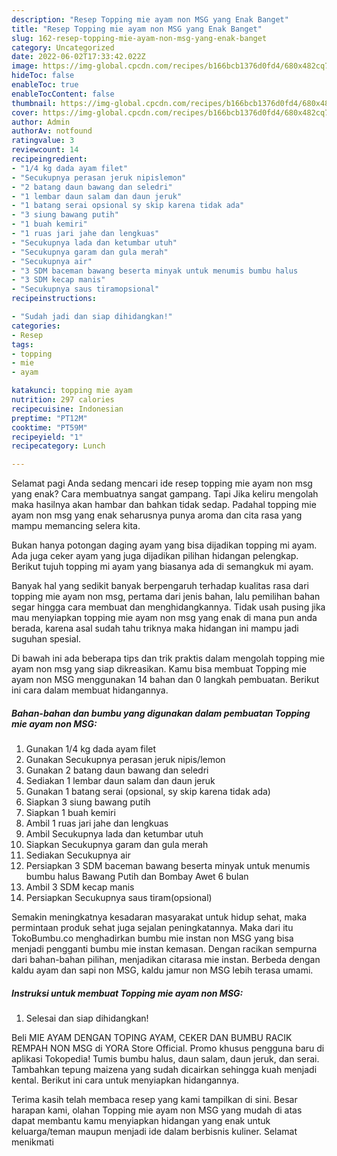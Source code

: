 ```yaml
---
description: "Resep Topping mie ayam non MSG yang Enak Banget"
title: "Resep Topping mie ayam non MSG yang Enak Banget"
slug: 162-resep-topping-mie-ayam-non-msg-yang-enak-banget
category: Uncategorized
date: 2022-06-02T17:33:42.022Z
image: https://img-global.cpcdn.com/recipes/b166bcb1376d0fd4/680x482cq70/topping-mie-ayam-non-msg-foto-resep-utama.jpg
hideToc: false
enableToc: true
enableTocContent: false
thumbnail: https://img-global.cpcdn.com/recipes/b166bcb1376d0fd4/680x482cq70/topping-mie-ayam-non-msg-foto-resep-utama.jpg
cover: https://img-global.cpcdn.com/recipes/b166bcb1376d0fd4/680x482cq70/topping-mie-ayam-non-msg-foto-resep-utama.jpg
author: Admin
authorAv: notfound
ratingvalue: 3
reviewcount: 14
recipeingredient:
- "1/4 kg dada ayam filet"
- "Secukupnya perasan jeruk nipislemon"
- "2 batang daun bawang dan seledri"
- "1 lembar daun salam dan daun jeruk"
- "1 batang serai opsional sy skip karena tidak ada"
- "3 siung bawang putih"
- "1 buah kemiri"
- "1 ruas jari jahe dan lengkuas"
- "Secukupnya lada dan ketumbar utuh"
- "Secukupnya garam dan gula merah"
- "Secukupnya air"
- "3 SDM baceman bawang beserta minyak untuk menumis bumbu halus                      Bawang Putih dan Bombay Awet 6 bulan"
- "3 SDM kecap manis"
- "Secukupnya saus tiramopsional"
recipeinstructions:

- "Sudah jadi dan siap dihidangkan!"
categories:
- Resep
tags:
- topping
- mie
- ayam

katakunci: topping mie ayam 
nutrition: 297 calories
recipecuisine: Indonesian
preptime: "PT12M"
cooktime: "PT59M"
recipeyield: "1"
recipecategory: Lunch

---
```



Selamat pagi Anda sedang mencari ide resep topping mie ayam non msg yang enak? Cara membuatnya sangat gampang. Tapi Jika keliru mengolah maka hasilnya akan hambar dan bahkan tidak sedap. Padahal topping mie ayam non msg yang enak seharusnya punya aroma dan cita rasa yang mampu memancing selera kita.


Bukan hanya potongan daging ayam yang bisa dijadikan topping mi ayam. Ada juga ceker ayam yang juga dijadikan pilihan hidangan pelengkap. Berikut tujuh topping mi ayam yang biasanya ada di semangkuk mi ayam.

Banyak hal yang sedikit banyak berpengaruh terhadap kualitas rasa dari topping mie ayam non msg, pertama dari jenis bahan, lalu pemilihan bahan segar hingga cara membuat dan menghidangkannya. Tidak usah pusing jika mau menyiapkan topping mie ayam non msg yang enak di mana pun anda berada, karena asal sudah tahu triknya maka hidangan ini mampu jadi suguhan spesial.


Di bawah ini ada beberapa tips dan trik praktis dalam mengolah topping mie ayam non msg yang siap dikreasikan. Kamu bisa membuat Topping mie ayam non MSG menggunakan 14 bahan dan 0 langkah pembuatan. Berikut ini cara dalam membuat hidangannya.

<!--inarticleads1-->

##### Bahan-bahan dan bumbu yang digunakan dalam pembuatan Topping mie ayam non MSG:

1. Gunakan 1/4 kg dada ayam filet
1. Gunakan Secukupnya perasan jeruk nipis/lemon
1. Gunakan 2 batang daun bawang dan seledri
1. Sediakan 1 lembar daun salam dan daun jeruk
1. Gunakan 1 batang serai (opsional, sy skip karena tidak ada)
1. Siapkan 3 siung bawang putih
1. Siapkan 1 buah kemiri
1. Ambil 1 ruas jari jahe dan lengkuas
1. Ambil Secukupnya lada dan ketumbar utuh
1. Siapkan Secukupnya garam dan gula merah
1. Sediakan Secukupnya air
1. Persiapkan 3 SDM baceman bawang beserta minyak untuk menumis bumbu halus                      Bawang Putih dan Bombay Awet 6 bulan
1. Ambil 3 SDM kecap manis
1. Persiapkan Secukupnya saus tiram(opsional)


Semakin meningkatnya kesadaran masyarakat untuk hidup sehat, maka permintaan produk sehat juga sejalan peningkatannya. Maka dari itu TokoBumbu.co menghadirkan bumbu mie instan non MSG yang bisa menjadi pengganti bumbu mie instan kemasan. Dengan racikan sempurna dari bahan-bahan pilihan, menjadikan citarasa mie instan. Berbeda dengan kaldu ayam dan sapi non MSG, kaldu jamur non MSG lebih terasa umami. 

<!--inarticleads2-->

##### Instruksi untuk membuat Topping mie ayam non MSG:


1. Selesai dan siap dihidangkan!

Beli MIE AYAM DENGAN TOPING AYAM, CEKER DAN BUMBU RACIK REMPAH NON MSG di YORA Store Official. Promo khusus pengguna baru di aplikasi Tokopedia! Tumis bumbu halus, daun salam, daun jeruk, dan serai. Tambahkan tepung maizena yang sudah dicairkan sehingga kuah menjadi kental. Berikut ini cara untuk menyiapkan hidangannya. 

Terima kasih telah membaca resep yang kami tampilkan di sini. Besar harapan kami, olahan Topping mie ayam non MSG yang mudah di atas dapat membantu kamu menyiapkan hidangan yang enak untuk keluarga/teman maupun menjadi ide dalam berbisnis kuliner. Selamat menikmati
